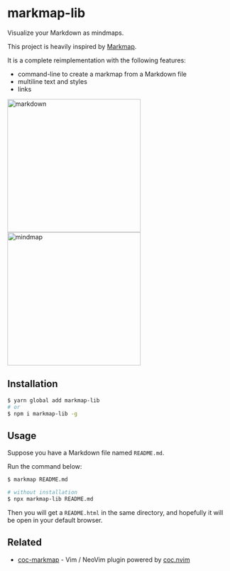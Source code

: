 # markmap-lib

Visualize your Markdown as mindmaps.

This project is heavily inspired by [Markmap](https://github.com/dundalek/markmap).

It is a complete reimplementation with the following features:

- command-line to create a markmap from a Markdown file
- multiline text and styles
- links

<img src="https://user-images.githubusercontent.com/3139113/72221499-52476a80-3596-11ea-8d15-c57fdfe04ce0.png" alt="markdown" width="300"> <img src="https://user-images.githubusercontent.com/3139113/72221508-7014cf80-3596-11ea-9b59-b8a97bba8e1c.png" alt="mindmap" width="300">

## Installation

```sh
$ yarn global add markmap-lib
# or
$ npm i markmap-lib -g
```

## Usage

Suppose you have a Markdown file named `README.md`.

Run the command below:

```sh
$ markmap README.md

# without installation
$ npx markmap-lib README.md
```

Then you will get a `README.html` in the same directory, and hopefully it will be open in your default browser.

## Related

- [coc-markmap](https://github.com/gera2ld/coc-markmap) - Vim / NeoVim plugin powered by [coc.nvim](https://github.com/neoclide/coc.nvim)

